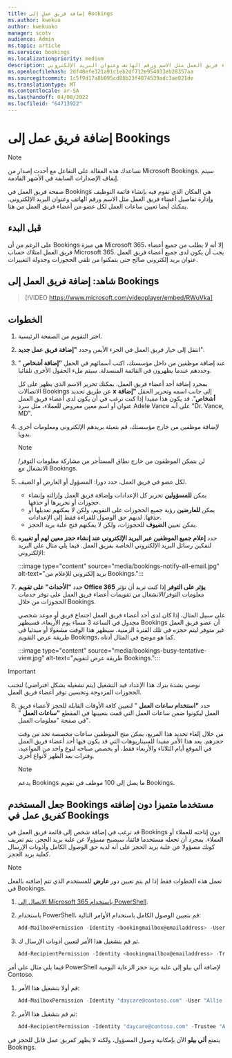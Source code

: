 ```yaml
---
title: إضافة فريق عمل إلى Bookings
ms.author: kwekua
author: kwekuako
manager: scotv
audience: Admin
ms.topic: article
ms.service: bookings
ms.localizationpriority: medium
description: استخدم هذه الصفحة لإنشاء قائمة فريق العمل وإدارة تفاصيل أعضاء فريق العمل مثل الاسم ورقم الهاتف وعنوان البريد الإلكتروني.
ms.openlocfilehash: 2df48efe321a91c1eb2df712e954033eb28357aa
ms.sourcegitcommit: 1c5f9d17a8b095cd88b23f4874539adc3ae021de
ms.translationtype: MT
ms.contentlocale: ar-SA
ms.lasthandoff: 04/08/2022
ms.locfileid: "64713922"
---
```

# <a name="add-staff-to-bookings"></a>إضافة فريق عمل إلى Bookings

> [!NOTE]
> تساعدك هذه المقالة على التفاعل مع أحدث إصدار من Microsoft Bookings. سيتم إيقاف الإصدارات السابقة في الأشهر القادمة.

صفحة فريق العمل في Bookings هي المكان الذي تقوم فيه بإنشاء قائمة التوظيف وإدارة تفاصيل أعضاء فريق العمل مثل الاسم ورقم الهاتف وعنوان البريد الإلكتروني. يمكنك أيضا تعيين ساعات العمل لكل عضو من أعضاء فريق العمل من هنا.

## <a name="before-you-begin"></a>قبل البدء

على الرغم من أن Bookings هي ميزة Microsoft 365، إلا أنه لا يطلب من جميع أعضاء فريق العمل امتلاك حساب Microsoft 365. يجب أن يكون لدى جميع أعضاء فريق العمل عنوان بريد إلكتروني صالح حتى يتمكنوا من تلقي الحجوزات وجدولة التغييرات.

## <a name="watch-add-your-staff-to-bookings"></a>شاهد: إضافة فريق العمل إلى Bookings

> [!VIDEO https://www.microsoft.com/videoplayer/embed/RWuVka]

## <a name="steps"></a>الخطوات

1. اختر التقويم من الصفحة الرئيسية. 

2. انتقل إلى خيار فريق العمل في الجزء الأيمن وحدد **"إضافة فريق عمل جديد**".

3. عند إضافة موظفين من داخل مؤسستك، اكتب أسمائهم في الحقل **"إضافة أشخاص** " وحددهم عندما يظهرون في القائمة المنسدلة. سيتم ملء الحقول الأخرى تلقائيا.

    بمجرد إضافة أحد أعضاء فريق العمل، يمكنك تحرير الاسم الذي يظهر على كل الاتصالات Bookings عن طريق تحديد **x** إلى جانب اسمه وتحرير الحقل **"إضافة أشخاص**". قد يكون هذا مفيدا إذا كنت ترغب في أن يكون لدى أعضاء فريق العمل عنوان أو اسم معين معروض للعملاء، مثل سرد Adele Vance على أنه "Dr. Vance, MD".

4. لإضافة موظفين من خارج مؤسستك، قم بتعبئة بريدهم الإلكتروني ومعلومات أخرى يدويا.

    > [!NOTE]
    > لن يتمكن الموظفون من خارج نطاق المستأجر من مشاركة معلومات التوفر/الانشغال مع Bookings.

5. لكل عضو في فريق العمل، حدد دورا: المسؤول أو العارض أو الضيف.
    - يمكن **للمسؤولين** تحرير كل الإعدادات وإضافة فريق العمل وإزالته وإنشاء حجوزات أو تحريرها أو حذفها.
    - يمكن **للعارضين** رؤية جميع الحجوزات على التقويم، ولكن لا يمكنهم تعديلها أو حذفها. لديهم حق الوصول للقراءة فقط إلى الإعدادات.
    - يمكن تعيين **الضيوف** للحجوزات، ولكن لا يمكنهم فتح علبة بريد الحجز.

6. حدد **إعلام جميع الموظفين عبر البريد الإلكتروني عند إنشاء حجز معين لهم أو تغييره** لتمكين رسائل البريد الإلكتروني الخاصة بفريق العمل. فيما يلي مثال على البريد الإلكتروني:

    :::image type="content" source="media/bookings-notify-all-email.jpg" alt-text="بريد إلكتروني للإعلام من Bookings.":::

7. حدد **"الأحداث" على تقويم Office 365 يؤثر على التوفر** إذا كنت تريد أن تؤثر معلومات التوفر/الانشغال من تقويمات أعضاء فريق العمل على توفر خدمات الحجوزات من خلال Bookings.

    على سبيل المثال، إذا كان لدى أحد أعضاء فريق العمل اجتماع فريق أو موعد شخصي مجدول في الساعة 3 مساء يوم الأربعاء، فسيظهر Bookings أن عضو فريق العمل غير متوفر ليتم حجزه في تلك الفترة الزمنية. سيظهر هذا الوقت مشغولا أو مبدئيا في طريقة عرض التقويم Bookings، كما هو موضح في المثال أدناه.

    :::image type="content" source="media/bookings-busy-tentative-view.jpg" alt-text="طريقة عرض لتقويم Bookings.":::

> [!IMPORTANT]
> نوصي بشدة بترك هذا الإعداد قيد التشغيل (يتم تشغيله بشكل افتراضي) لتجنب الحجوزات المزدوجة وتحسين توفر أعضاء فريق العمل.

8. حدد **"استخدام ساعات العمل** " لتعيين كافة الأوقات القابلة للحجز لأعضاء فريق العمل ليكونوا ضمن ساعات العمل التي قمت بتعيينها في المقطع **"ساعات العمل** " في صفحة "معلومات العمل".

    من خلال إلغاء تحديد هذا المربع، يمكن منح الموظفين ساعات مخصصة تحد من وقت حجزهم. يعد هذا الأمر مفيدا للسيناريوهات التي قد يكون فيها أحد أعضاء فريق العمل في الموقع أيام الثلاثاء والأربعاء فقط، أو يخصص صباحه لنوع واحد من المواعيد، وفترات بعد الظهر لأنواع أخرى.

    > [!NOTE]
    > يدعم Bookings ما يصل إلى 100 موظف في تقويم Bookings.

## <a name="make-a-bookings-user-a-super-user-without-adding-them-as-staff-in-bookings"></a>جعل المستخدم Bookings مستخدما متميزا دون إضافته كفريق عمل في Bookings

قد ترغب في إضافة شخص إلى قائمة فريق العمل في Bookings دون إتاحته للعملاء أو العملاء. بمجرد أن تجعله مستخدما فائقا، سيصبح مسؤولا عن علبة بريد الحجز. يتم تعريف كونك مسؤولا عن علبة بريد الحجز على أنه لديه حق الوصول الكامل وأذونات الإرسال كعلبة بريد الحجز.

> [!NOTE]
> تعمل هذه الخطوات فقط إذا لم يتم تعيين دور **عارض** للمستخدم الذي تتم إضافته بالفعل في Bookings.

1. [الاتصال إلى Microsoft 365 باستخدام PowerShell](/office365/enterprise/powershell/connect-to-office-365-powershell#connect-with-the-microsoft-azure-active-directory-module-for-windows-powershell).

2. باستخدام PowerShell، قم بتعيين الوصول الكامل باستخدام الأوامر التالية:

    ```powershell
    Add-MailboxPermission -Identity <bookingmailbox@emailaddress> -User <adminusers@emailaddress> -AccessRights FullAccess -Deny:$false
    ```

3. ثم قم بتشغيل هذا الأمر لتعيين أذونات الإرسال ك.

    ```powershell
    Add-RecipientPermission -Identity <bookingmailbox@emailaddress> -Trustee <adminusers@emailaddress> -AccessRights SendAs -Confirm:$false
    ```

فيما يلي مثال على أمر PowerShell لإضافة ألي بيلو إلى علبة بريد حجز الرعاية اليومية Contoso.

1. قم أولا بتشغيل هذا الأمر:

    ```powershell
    Add-MailboxPermission -Identity "daycare@contoso.com" -User "Allie Bellew" -AccessRights FullAccess -InheritanceType All
    ```

2. ثم قم بتشغيل هذا الأمر:

    ```powershell
    Add-RecipientPermission -Identity "daycare@contoso.com" -Trustee "Allie Bellew" -AccessRights SendAs -Confirm:$false
    ```

يتمتع **ألي بيلو** الآن بإمكانية وصول المسؤول، ولكنه لا يظهر كفريق عمل قابل للحجز في Bookings.
